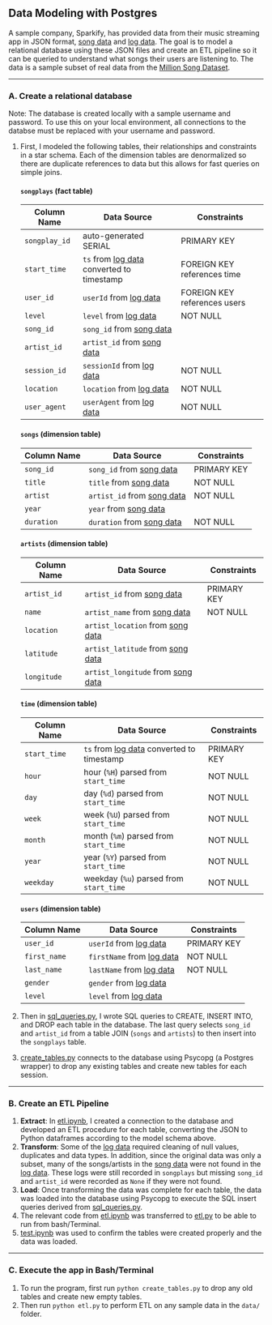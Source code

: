 ## Data Modeling with Postgres

A sample company, Sparkify, has provided data from their music streaming app in JSON format, [song data](data/song_data/) and [log data](data/log_data/). The goal is to model a relational database using these JSON files and create an ETL pipeline so it can be queried to understand what songs their users are listening to. The data is a sample subset of real data from the [Million Song Dataset](https://labrosa.ee.columbia.edu/millionsong/).

<hr>

### A. Create a relational database
Note: The database is created locally with a sample username and password. To use this on your local environment, all connections to the databse must be replaced with your username and password.

1. First, I modeled the following tables, their relationships and constraints in a star schema. Each of the dimension tables are denormalized so there are duplicate references to data but this allows for fast queries on simple joins.

   #### `songplays` (fact table)
   | Column Name | Data Source | Constraints |
   | ----------- | ----------- | ----------- |
   | `songplay_id` | auto-generated SERIAL | PRIMARY KEY | 
   | `start_time` | `ts` from [log data](data/log_data/) converted to timestamp | FOREIGN KEY references time|
   | `user_id` | `userId` from [log data](data/log_data/) | FOREIGN KEY references users |
   | `level` | `level` from [log data](data/log_data/) | NOT NULL |
   | `song_id` | `song_id` from [song data](data/song_data/) | |
   | `artist_id` | `artist_id` from [song data](data/song_data/) | |
   | `session_id` | `sessionId` from [log data](data/log_data/) | NOT NULL |
   | `location` | `location` from [log data](data/log_data/) | NOT NULL |
   | `user_agent` | `userAgent` from [log data](data/log_data/) | NOT NULL |

   #### `songs` (dimension table)
   | Column Name | Data Source | Constraints |
   | ----------- | ----------- | ----------- |
   | `song_id` | `song_id` from [song data](data/song_data/) | PRIMARY KEY |
   | `title` | `title` from [song data](data/song_data/) | NOT NULL |
   | `artist` | `artist_id` from [song data](data/song_data/) | NOT NULL |
   | `year` | `year` from [song data](data/song_data/) | |
   | `duration` | `duration` from [song data](data/song_data/) | NOT NULL |

   #### `artists` (dimension table)
   | Column Name | Data Source | Constraints |
   | ----------- | ----------- | ----------- |
   | `artist_id` | `artist_id` from [song data](data/song_data/) | PRIMARY KEY |
   | `name` | `artist_name` from [song data](data/song_data/) | NOT NULL |
   | `location` | `artist_location` from [song data](data/song_data/) | |
   | `latitude` | `artist_latitude` from [song data](data/song_data/) | |
   | `longitude` | `artist_longitude` from [song data](data/song_data/) | |

   #### `time` (dimension table)
   | Column Name | Data Source | Constraints |
   | ----------- | ----------- | ----------- |
   | `start_time` | `ts` from [log data](data/log_data/) converted to timestamp | PRIMARY KEY |
   | `hour` | hour (`%H`) parsed from `start_time` | NOT NULL |
   | `day` | day (`%d`) parsed from `start_time` | NOT NULL |
   | `week` | week (`%U`) parsed from `start_time` | NOT NULL |
   | `month` | month (`%m`) parsed from `start_time` | NOT NULL |
   | `year` | year (`%Y`) parsed from `start_time` | NOT NULL |
   | `weekday` | weekday (`%u`) parsed from `start_time` | NOT NULL |
   
   #### `users` (dimension table)
   | Column Name | Data Source | Constraints |
   | ----------- | ----------- | ----------- |
   | `user_id` | `userId` from [log data](data/log_data/) | PRIMARY KEY |
   | `first_name ` | `firstName` from [log data](data/log_data/) | NOT NULL |
   | `last_name` | `lastName` from [log data](data/log_data/) | NOT NULL |
   | `gender ` | `gender` from [log data](data/log_data/) | |
   | `level ` | `level` from [log data](data/log_data/) | |

2. Then in [sql_queries.py](sql_queries.py), I wrote SQL queries to CREATE, INSERT INTO, and DROP each table in the database. The last query selects `song_id` and `artist_id` from a table JOIN (`songs` and `artists`) to then insert into the `songplays` table. 

3. [create_tables.py](create_tables.py) connects to the database using Psycopg (a Postgres wrapper) to drop any existing tables and create new tables for each session.  

<hr>

### B. Create an ETL Pipeline

1. **Extract**: In [etl.ipynb](etl.ipynb), I created a connection to the database and developed an ETL procedure for each table, converting the JSON to Python dataframes according to the model schema above. 
2. **Transform**: Some of the [log data](data/log_data/) required cleaning of null values, duplicates and data types. In addition, since the original data was only a subset, many of the songs/artists in the [song data](data/song_data/) were not found in the [log data](data/log_data/). These logs were still recorded in `songplays` but missing `song_id` and `artist_id` were recorded as `None` if they were not found.
3. **Load**: Once transforming the data was complete for each table, the data was loaded into the database using Psycopg to execute the SQL insert queries derived from [sql_queries.py](sql_queries.py).
4. The relevant code from [etl.ipynb](etl.ipynb) was transferred to [etl.py](etl.py) to be able to run from bash/Terminal.
5. [test.ipynb](test.ipynb) was used to confirm the tables were created properly and the data was loaded.

<hr>

### C. Execute the app in Bash/Terminal
1. To run the program, first run `python create_tables.py` to drop any old tables and create new empty tables.
2. Then run `python etl.py` to perform ETL on any sample data in the `data/` folder.